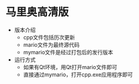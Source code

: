 # 马里奥高清版

- 版本介绍
  - cpp文件包括历次更新
  - mario文件为最终源代码
  - mymario文件是经过打包后的发行版本
- 运行方式
  - 如果有Qt环境，用Qt打开mario文件即可
  - 直接通过mymario，打开cpp.exe应用程序即可
